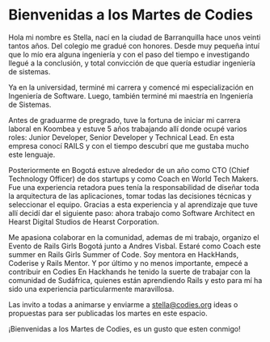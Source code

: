 Bienvenidas a los Martes de Codies
==================================


Hola mi nombre es Stella, nací en la ciudad de Barranquilla hace unos veinti tantos años.
Del colegio me gradué con honores. Desde muy pequeña intuí que lo mío era alguna ingeniería y con el paso del tiempo e investigando llegué a la conclusión, y total convicción de que quería estudiar ingeniería de sistemas.   

Ya en la universidad, terminé mi carrera y comencé  mi especialización en Ingeniería de Software. Luego, también terminé mi maestría en Ingeniería de Sistemas.

Antes de graduarme de pregrado, tuve la fortuna de iniciar mi carrera laboral en Koombea  y estuve 5 años trabajando allí donde ocupé varios roles: Junior Developer, Senior Developer y Technical Lead. En esta empresa conocí RAILS y con el tiempo descubrí que me gustaba mucho este lenguaje.  

Posteriormente en Bogotá estuve alrededor de un año como CTO (Chief Technology Officer) de dos startups y como Coach en World Tech Makers. Fue una experiencia retadora pues tenía la responsabilidad de diseñar toda la arquitectura de las aplicaciones, tomar todas las decisiones técnicas y seleccionar el equipo. Gracias a esta experiencia y al aprendizaje que tuve allí decidí dar el siguiente paso: ahora trabajo como Software Architect en Hearst Digital Studios de Hearst Corporation.

Me apasiona colaborar en la comunidad, ademas de mi trabajo, organizo el Evento de Rails Girls Bogotá junto a Andres Visbal. Estaré como Coach este summer en Rails Girls Summer of Code. Soy mentora en HackHands, Coderise y Rails Mentor. Y por último y no menos importante, empecé a contribuir en Codies
En Hackhands he tenido la suerte de trabajar con la comunidad de Sudáfrica, quienes están aprendiendo Rails y esto para mí  ha sido una experiencia particularmente maravillosa.

Las invito a todas a animarse y enviarme a stella@codies.org ideas o propuestas para ser publicadas los martes en este espacio.
 
¡Bienvenidas a los Martes de Codies, es un gusto que esten conmigo!

